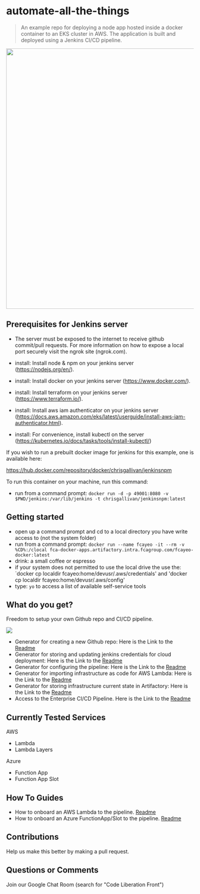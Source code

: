 # automate-all-the-things
> An example repo for deploying a node app hosted inside a docker container to an EKS cluster in AWS. The application is built and deployed using a Jenkins CI/CD pipeline.
  <img src="images/yoda.jfij" width="700" height ="700">

## Prerequisites for Jenkins server

- The server must be exposed to the internet to receive github commit/pull requests. For more information on how to expose a local port securely visit the ngrok site (ngrok.com).

- install: Install node & npm on your jenkins server (https://nodejs.org/en/).
- install: Install docker on your jenkins server (https://www.docker.com/).
- install: Install terraform  on your jenkins server (https://www.terraform.io/).
- install: Install aws iam authenticator on your jenkins server (https://docs.aws.amazon.com/eks/latest/userguide/install-aws-iam-authenticator.html).
- install: For convenience, install kubectl on the server (https://kubernetes.io/docs/tasks/tools/install-kubectl/)

If you wish to run a prebuilt docker image for jenkins for this example, one is available here:

https://hub.docker.com/repository/docker/chrisgallivan/jenkinsnpm

To run this container on your machine, run this command:

- run from a command prompt: `docker run -d -p 49001:8080 -v $PWD/jenkins:/var/lib/jenkins -t chrisgallivan/jenkinsnpm:latest`


## Getting started
- open up a command prompt and cd to a local directory you have write access to (not the system folder)
- run from a command prompt: `docker run --name fcayeo -it --rm -v %CD%:/clocal fca-docker-apps.artifactory.intra.fcagroup.com/fcayeo-docker:latest`
- drink: a small coffee or espresso
- if your system does not permitted to use the local drive the use the: `docker cp localdir fcayeo:home/devusr/.aws/credentials' and 'docker cp localdir fcayeo:home/devusr/.aws/config'
- type: `yo` to access a list of available self-service tools 


## What do you get?

Freedom to setup your own Github repo and CI/CD pipeline. 

![](TimeforDevOps.jpg)

- Generator for creating a new Github repo: Here is the Link to the [Readme](https://github.intra.fcagroup.com/FCA-NIGHTS-WATCH/generator-create-github-repo/blob/master/README.md)
- Generator for storing and updating jenkins credentials for cloud deployment: Here is the Link to the [Readme](https://github.intra.fcagroup.com/FCA-NIGHTS-WATCH/generator-jenkins-creds/blob/master/README.md)
- Generator for configuring the pipeline: Here is the Link to the [Readme](https://github.intra.fcagroup.com/FCA-NIGHTS-WATCH/generator-pipeline-config/blob/master/README.md)
- Generator for importing infrastructure as code for AWS Lambda: Here is the Link to the [Readme](https://github.intra.fcagroup.com/FCA-NIGHTS-WATCH/generator-import-existing-lambda-state/blob/master/README.md)
- Generator for storing infrastructure current state in Artifactory: Here is the Link to the [Readme](https://github.intra.fcagroup.com/FCA-NIGHTS-WATCH/generator-terraform-state-init/blob/master/README.md)
- Access to the Enterprise CI/CD Pipeline. Here is the Link to the [Readme](README2.md)

## Currently Tested Services

AWS
- Lambda
- Lambda Layers

Azure
- Function App
- Function App Slot

## How To Guides
- How to onboard an AWS Lambda to the pipeline. [Readme](/examples/onboard_aws_lambda.md)
- How to onboard an Azure FunctionApp/Slot to the pipeline. [Readme](/examples/onboard_azure_function_app.md)

## Contributions
Help us make this better by making a pull request.

## Questions or Comments
Join our Google Chat Room (search for "Code Liberation Front") 
